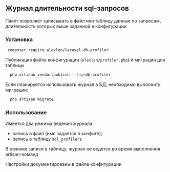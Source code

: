 ## Журнал длительности sql-запросов
Пакет позволяет записывать в файл или таблицу данные по запросам, длительность которых 
выше заданной в конфигурации 
### Установка

```sh
 composer require alexlen/laravel-db-profiler
```
Публикация файла конфигурации (<code>alexlen/profiler.php</code>) и миграции для таблицы
```sh
  php artisan vendor:publish --tag=db-profiler
```

Если планируется использовать журнал в БД, необходимо выполнить миграции:

```sh
  php artisan migrate
```

### Использование

Имеется два режима ведения журнала:
<ul>
<li>запись в файл (имя задается в конфиге);</li>
<li>запись в таблицу <code>sql_profilers</code></li>
</ul>

В режиме записи в таблицу, журнал не ведется во время выполнения artisan-команд

Настройки документированы в файле конфигурации

